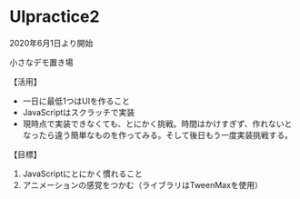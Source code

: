 # UIpractice2

<p>2020年6月1日より開始</p>
<p>小さなデモ置き場</p>

<div>
<p>【活用】</p>
<ul>
  <li>一日に最低1つはUIを作ること</li>
  <li>JavaScriptはスクラッチで実装</li>
  <li>現時点で実装できなくても、とにかく挑戦。時間はかけすぎず、作れないとなったら違う簡単なものを作ってみる。そして後日もう一度実装挑戦する。</li>
<ul> 
</div>

<div>
<p>【目標】</p>
<ol>
  <li>JavaScriptにとにかく慣れること</li>
  <li> アニメーションの感覚をつかむ（ライブラリはTweenMaxを使用）</li>
<ol> 
</div>
